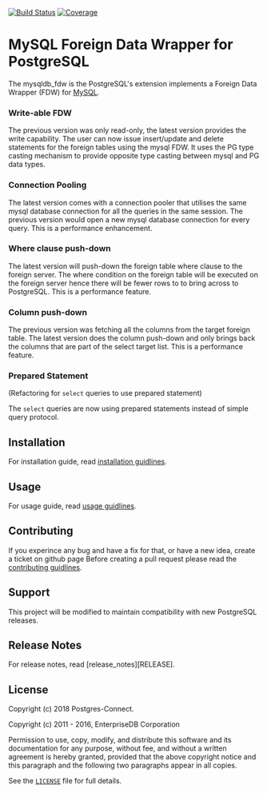 [![Build Status](https://travis-ci.com/Postgres-Connect/mysqldb_fdw.svg?branch=master)][STATUS]
[![Coverage](http://img.shields.io/coveralls/Postgres-Connect/mysqldb_fdw.svg)][COVERAGE]

MySQL Foreign Data Wrapper for PostgreSQL
=========================================

The mysqldb_fdw is the PostgreSQL's extension implements a Foreign Data Wrapper (FDW) for [MySQL][MYSQL].

### Write-able FDW
The previous version was only read-only, the latest version provides the write capability. The user can now issue insert/update and delete statements for the foreign tables using the mysql FDW. It uses the PG type casting mechanism to provide opposite type casting between mysql and PG data types.

### Connection Pooling
The latest version comes with a connection pooler that utilises the same mysql database connection for all the queries in the same session. The previous version would open a new mysql database connection for every query. This is a performance enhancement.

### Where clause push-down
The latest version will push-down the foreign table where clause to the foreign server. The where condition on the foreign table will be executed on the foreign server hence there will be fewer rows to to bring across to PostgreSQL. This is a performance feature.

### Column push-down
The previous version was fetching all the columns from the target foreign table. The latest version does the column push-down and only brings back the columns that are part of the select target list. This is a performance feature.

### Prepared Statement
(Refactoring for `select` queries to use prepared statement)

The `select` queries are now using prepared statements instead of simple query protocol.

Installation
------------
For installation guide, read [installation guidlines][INSTALLATION].

Usage
-----
For usage guide, read [usage guidlines][USAGE].

Contributing
------------
If you experince any bug and have a fix for that, or have a new idea, create a ticket on github page Before creating
a pull request please read the [contributing guidlines][CONTRIBUTING].

Support
-------
This project will be modified to maintain compatibility with new PostgreSQL releases.

Release Notes
-------------
For release notes, read [release_notes][RELEASE].

License
-------
Copyright (c) 2018 Postgres-Connect.

Copyright (c) 2011 - 2016, EnterpriseDB Corporation

Permission to use, copy, modify, and distribute this software and its
documentation for any purpose, without fee, and without a written agreement is
hereby granted, provided that the above copyright notice and this paragraph and
the following two paragraphs appear in all copies.

See the [`LICENSE`][LICENCE] file for full details.

[MYSQL]: http://www.mysql.com
[CONTRIBUTING]: CONTRIBUTING.md
[LICENCE]: LICENSE
[RELEASE_NOTES]: RELEASE.md
[INSTALLATION]: INSTALLATION.md
[USAGE]: USAGE.md
[STATUS]: https://travis-ci.org/Postgres-Connect/mysqldb_fdw
[COVERAGE]: https://coveralls.io/r/Postgres-Connect/mysqldb_fdw
